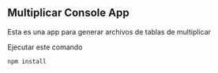 
## Multiplicar Console App

Esta es una app para generar archivos de tablas de multiplicar

Ejecutar este comando

```
npm install
```